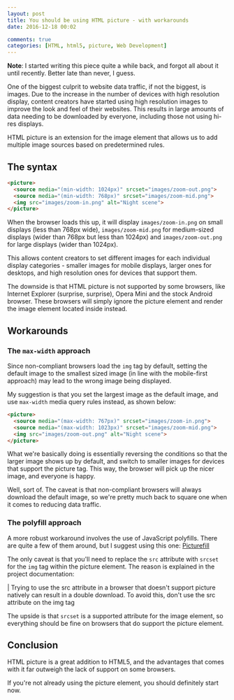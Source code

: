 ```yaml
---
layout: post
title: You should be using HTML picture - with workarounds
date: 2016-12-18 00:02

comments: true
categories: [HTML, html5, picture, Web Development]
---
```

**Note**: I started writing this piece quite a while back, and forgot all about it until recently. Better late than never, I guess.

One of the biggest culprit to website data traffic, if not the biggest, is images. Due to the increase in the number of devices with high resolution display, content creators have started using high resolution images to improve the look and feel of their websites. This results in large amounts of data needing to be downloaded by everyone, including those not using hi-res displays.

HTML picture is an extension for the image element that allows us to add multiple image sources based on predetermined rules.

## The syntax

```html
<picture>
  <source media="(min-width: 1024px)" srcset="images/zoom-out.png">
  <source media="(min-width: 768px)" srcset="images/zoom-mid.png">
  <img src="images/zoom-in.png" alt="Night scene">
</picture>
```

When the browser loads this up, it will display ``images/zoom-in.png`` on small displays (less than 768px wide), ``images/zoom-mid.png`` for medium-sized displays (wider than 768px but less than 1024px) and ``images/zoom-out.png`` for large displays (wider than 1024px).

This allows content creators to set different images for each individual display categories - smaller images for mobile displays, larger ones for desktops, and high resolution ones for devices that support them.

The downside is that HTML picture is not supported by some browsers, like Internet Explorer (surprise, surprise), Opera Mini and the stock Android browser. These browsers will simply ignore the picture element and render the image element located inside instead.

## Workarounds

### The ``max-width`` approach

Since non-compliant browsers load the ``img`` tag by default, setting the default image to the smallest sized image (in line with the mobile-first approach) may lead to the wrong image being displayed.

My suggestion is that you set the largest image as the default image, and use ``max-width`` media query rules instead, as shown below:

```html
<picture>
  <source media="(max-width: 767px)" srcset="images/zoom-in.png">
  <source media="(max-width: 1023px)" srcset="images/zoom-mid.png">
  <img src="images/zoom-out.png" alt="Night scene">
</picture>
```

What we're basically doing is essentially reversing the conditions so that the larger image shows up by default, and switch to smaller images for devices that support the picture tag. This way, the browser will pick up the nicer image, and everyone is happy.

Well, sort of. The caveat is that non-compliant browsers will always download the default image, so we're pretty much back to square one when it comes to reducing data traffic.

### The polyfill approach

A more robust workaround involves the use of JavaScript polyfills. There are quite a few of them around, but I suggest using this one: <a href="http://scottjehl.github.io/picturefill/" target="_blank">Picturefill</a>

The only caveat is that you'll need to replace the ``src`` attribute with ``srcset`` for the ``img`` tag within the picture element. The reason is explained in the project documentation:

| Trying to use the src attribute in a browser that doesn't support picture natively can result in a double download. To avoid this, don't use the src attribute on the img tag

The upside is that ``srcset`` is a supported attribute for the image element, so everything should be fine on browsers that do support the picture element.

## Conclusion

HTML picture is a great addition to HTML5, and the advantages that comes with it far outweigh the lack of support on some browsers.

If you're not already using the picture element, you should definitely start now.
